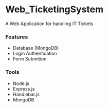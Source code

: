 # Web_TicketingSystem
A Web Application for handling IT Tickets 
### Features 
* Database (MongoDB)
* Login Authentication
* Form Submition

### Tools
* Node.js
* Express.js
* Handlebar.js
* MongoDB

